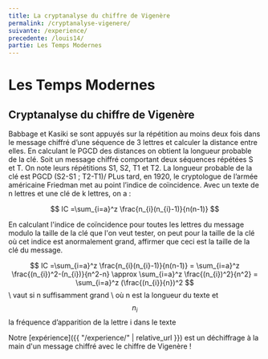 ```yaml
---
title: La cryptanalyse du chiffre de Vigenère
permalink: /cryptanalyse-vigenere/
suivante: /experience/
precedente: /louis14/
partie: Les Temps Modernes
---
```


# Les Temps Modernes

## Cryptanalyse du chiffre de Vigenère

Babbage et Kasiki se sont appuyés sur la répétition au moins deux fois dans le message chiffré d’une séquence de 3 lettres et calculer la distance entre elles. En calculant le PGCD des distances on obtient la longueur probable de la clé.
Soit un message chiffré comportant deux séquences répétées S et T. On note leurs répétitions S1, S2, T1 et T2. La longueur probable de la clé est PGCD (S2-S1 ; T2-T1)/
PLus tard, en 1920, le cryptologue de l’armée américaine Friedman met au point l’indice de coïncidence. Avec un texte de n lettres et une clé de k lettres, on a :

$$ IC =\sum_{i=a}^z \frac{n_{i}(n_{i}-1)}{n(n-1)} $$

En calculant l'indice de coïncidence pour toutes les lettres du message modulo la taille de la clé que l'on veut tester, on peut pour la taille de la clé où cet indice est anormalement grand, affirmer que ceci est la taille de la clé du message.

$$ IC =\sum_{i=a}^z \frac{n_{i}(n_{i}-1)}{n(n-1)} = \sum_{i=a}^z \frac{(n_{i})^2-(n_{i})}{n^2-n} \approx \sum_{i=a}^z \frac{(n_{i})^2}{n^2} = \sum_{i=a}^z (\frac{(n_{i}}{n})^2 $$ \\
vaut si n suffisamment grand \\
où n est la longueur du texte et $$ n_{i} $$ la fréquence d’apparition de la lettre i dans le texte

Notre [expérience]({{ "/experience/" | relative_url }}) est un déchiffrage à la main d'un message chiffré avec le chiffre de Vigenère !
